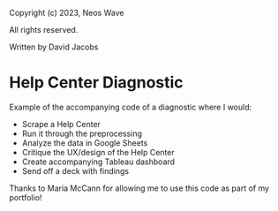 Copyright (c) 2023, Neos Wave

All rights reserved.

Written by David Jacobs

# Help Center Diagnostic

Example of the accompanying code of a diagnostic where I would: 
- Scrape a Help Center
- Run it through the preprocessing
- Analyze the data in Google Sheets
- Critique the UX/design of the Help Center
- Create accompanying Tableau dashboard
- Send off a deck with findings

Thanks to Maria McCann for allowing me to use this code as part of my portfolio!
